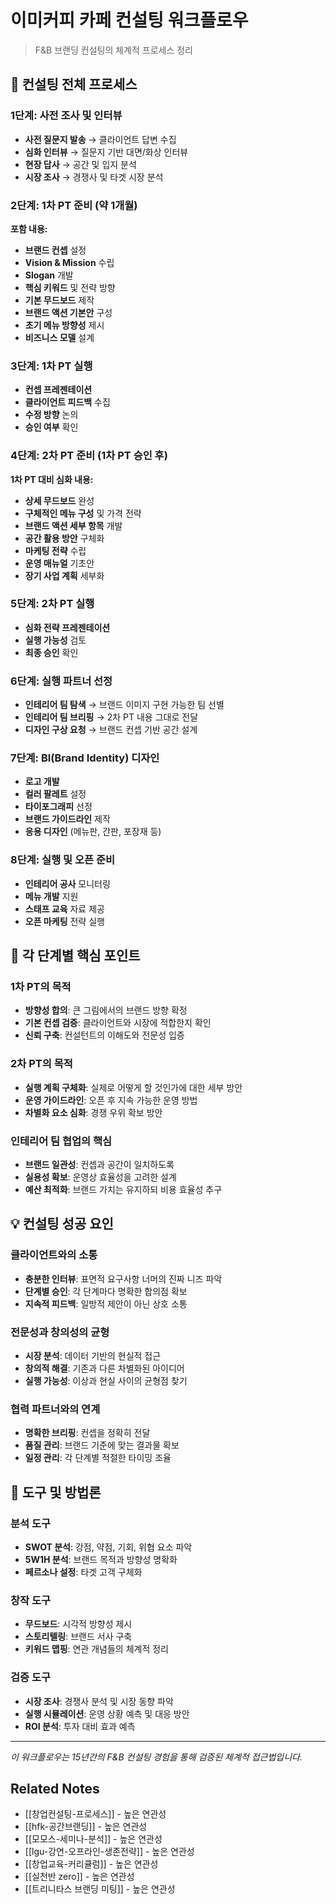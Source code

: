 # 이미커피 카페 컨설팅 워크플로우

> F&B 브랜딩 컨설팅의 체계적 프로세스 정리

## 🔄 컨설팅 전체 프로세스

### 1단계: 사전 조사 및 인터뷰
- **사전 질문지 발송** → 클라이언트 답변 수집
- **심화 인터뷰** → 질문지 기반 대면/화상 인터뷰
- **현장 답사** → 공간 및 입지 분석
- **시장 조사** → 경쟁사 및 타겟 시장 분석

### 2단계: 1차 PT 준비 (약 1개월)
**포함 내용:**
- **브랜드 컨셉** 설정
- **Vision & Mission** 수립
- **Slogan** 개발
- **핵심 키워드** 및 전략 방향
- **기본 무드보드** 제작
- **브랜드 액션 기본안** 구성
- **초기 메뉴 방향성** 제시
- **비즈니스 모델** 설계

### 3단계: 1차 PT 실행
- **컨셉 프레젠테이션**
- **클라이언트 피드백** 수집
- **수정 방향** 논의
- **승인 여부** 확인

### 4단계: 2차 PT 준비 (1차 PT 승인 후)
**1차 PT 대비 심화 내용:**
- **상세 무드보드** 완성
- **구체적인 메뉴 구성** 및 가격 전략
- **브랜드 액션 세부 항목** 개발
- **공간 활용 방안** 구체화
- **마케팅 전략** 수립
- **운영 매뉴얼** 기초안
- **장기 사업 계획** 세부화

### 5단계: 2차 PT 실행
- **심화 전략 프레젠테이션**
- **실행 가능성** 검토
- **최종 승인** 확인

### 6단계: 실행 파트너 선정
- **인테리어 팀 탐색** → 브랜드 이미지 구현 가능한 팀 선별
- **인테리어 팀 브리핑** → 2차 PT 내용 그대로 전달
- **디자인 구상 요청** → 브랜드 컨셉 기반 공간 설계

### 7단계: BI(Brand Identity) 디자인
- **로고 개발**
- **컬러 팔레트** 설정
- **타이포그래피** 선정
- **브랜드 가이드라인** 제작
- **응용 디자인** (메뉴판, 간판, 포장재 등)

### 8단계: 실행 및 오픈 준비
- **인테리어 공사** 모니터링
- **메뉴 개발** 지원
- **스태프 교육** 자료 제공
- **오픈 마케팅** 전략 실행

## 🎯 각 단계별 핵심 포인트

### 1차 PT의 목적
- **방향성 합의**: 큰 그림에서의 브랜드 방향 확정
- **기본 컨셉 검증**: 클라이언트와 시장에 적합한지 확인
- **신뢰 구축**: 컨설턴트의 이해도와 전문성 입증

### 2차 PT의 목적
- **실행 계획 구체화**: 실제로 어떻게 할 것인가에 대한 세부 방안
- **운영 가이드라인**: 오픈 후 지속 가능한 운영 방법
- **차별화 요소 심화**: 경쟁 우위 확보 방안

### 인테리어 팀 협업의 핵심
- **브랜드 일관성**: 컨셉과 공간이 일치하도록
- **실용성 확보**: 운영상 효율성을 고려한 설계
- **예산 최적화**: 브랜드 가치는 유지하되 비용 효율성 추구

## 💡 컨설팅 성공 요인

### 클라이언트와의 소통
- **충분한 인터뷰**: 표면적 요구사항 너머의 진짜 니즈 파악
- **단계별 승인**: 각 단계마다 명확한 합의점 확보
- **지속적 피드백**: 일방적 제안이 아닌 상호 소통

### 전문성과 창의성의 균형
- **시장 분석**: 데이터 기반의 현실적 접근
- **창의적 해결**: 기존과 다른 차별화된 아이디어
- **실행 가능성**: 이상과 현실 사이의 균형점 찾기

### 협력 파트너와의 연계
- **명확한 브리핑**: 컨셉을 정확히 전달
- **품질 관리**: 브랜드 기준에 맞는 결과물 확보
- **일정 관리**: 각 단계별 적절한 타이밍 조율

## 🔧 도구 및 방법론

### 분석 도구
- **SWOT 분석**: 강점, 약점, 기회, 위협 요소 파악
- **5W1H 분석**: 브랜드 목적과 방향성 명확화
- **페르소나 설정**: 타겟 고객 구체화

### 창작 도구
- **무드보드**: 시각적 방향성 제시
- **스토리텔링**: 브랜드 서사 구축
- **키워드 맵핑**: 연관 개념들의 체계적 정리

### 검증 도구
- **시장 조사**: 경쟁사 분석 및 시장 동향 파악
- **실행 시뮬레이션**: 운영 상황 예측 및 대응 방안
- **ROI 분석**: 투자 대비 효과 예측

---

*이 워크플로우는 15년간의 F&B 컨설팅 경험을 통해 검증된 체계적 접근법입니다.*

## Related Notes
- [[창업컨설팅-프로세스]] - 높은 연관성
- [[hfk-공간브랜딩]] - 높은 연관성
- [[모모스-세미나-분석]] - 높은 연관성
- [[lgu-강연-오프라인-생존전략]] - 높은 연관성
- [[창업교육-커리큘럼]] - 높은 연관성
- [[실천반 zero]] - 높은 연관성
- [[트리니타스 브랜딩 미팅]] - 높은 연관성
